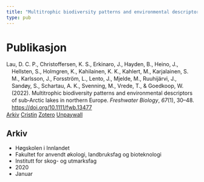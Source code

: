 ```yaml
---
title: "Multitrophic biodiversity patterns and environmental descriptors of sub‐Arctic lakes in northern Europe"
type: pub
---
```

<h1>Publikasjon</h1>
<article id="csl-bib-container-LBAJBTQS" class="csl-bib-container">
  <div class="csl-bib-body" style="line-height: 1.35; padding-left: 1em; text-indent:-1em;">
  <div class="csl-entry">Lau, D. C. P., Christoffersen, K. S., Erkinaro, J., Hayden, B., Heino, J., Hellsten, S., Holmgren, K., Kahilainen, K. K., Kahlert, M., Karjalainen, S. M., Karlsson, J., Forsstr&#xF6;m, L., Lento, J., Mjelde, M., Ruuhij&#xE4;rvi, J., Sand&#xF8;y, S., Schartau, A. K., Svenning, M., Vrede, T., &amp; Goedkoop, W. (2022). Multitrophic biodiversity patterns and environmental descriptors of sub&#x2010;Arctic lakes in northern Europe. <i>Freshwater Biology</i>, <i>67</i>(1), 30&#x2013;48. <a href="https://doi.org/10.1111/fwb.13477">https://doi.org/10.1111/fwb.13477</a></div>
</div>
  <div class="csl-bib-buttons">
    <a href="#taxonomy-article-LBAJBTQS" class="csl-bib-button">Arkiv</a>
    <a href="https://app.cristin.no/results/show.jsf?id=1787860" alt="Cristin URL" class="csl-bib-button">Cristin</a>
    <a href="http://zotero.org/groups/5022929/items/LBAJBTQS" alt="Zotero URL" class="csl-bib-button">Zotero</a>
    <a href="https://onlinelibrary.wiley.com/doi/pdfdirect/10.1111/fwb.13477" class="csl-bib-button">Unpaywall</a>
  </div>
  <div id="csl-bib-meta-container-LBAJBTQS"></div>
</article>
<div id="csl-bib-meta-LBAJBTQS" class="csl-bib-meta">
  <article id="taxonomy-article-LBAJBTQS" class="taxonomy-article">
    <h1>Arkiv</h1>
    <ul>
      <li>Høgskolen i Innlandet</li>
      <li>Fakultet for anvendt økologi, landbruksfag og bioteknologi</li>
      <li>Institutt for skog- og utmarksfag</li>
      <li>2020</li>
      <li>Januar</li>
    </ul>
  </article>
</div>

